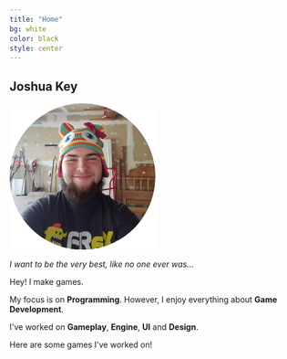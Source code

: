 ```yaml
---
title: "Home"
bg: white
color: black
style: center
---
```


## Joshua Key

<img class="profile" src="/img/Picture.png" alt="Picture of Joshua Key" title="Honestly the best photo I have" style="width: 256px; height: 256px;">

_I want to be the very best, like no one ever was..._

Hey! I make games.

My focus is on __Programming__. However, I enjoy everything about __Game Development__.

I've worked on __Gameplay__, __Engine__, __UI__ and __Design__.

Here are some games I've worked on!




  
